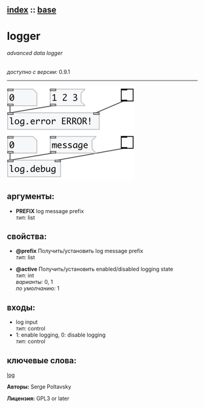 [index](index.html) :: [base](category_base.html)
---

# logger

###### advanced data logger

*доступно с версии:* 0.9.1

---




[![example](../examples/img/logger.jpg)](../examples/pd/logger.pd)



## аргументы:

* **PREFIX**
log message prefix<br>
_тип:_ list<br>





## свойства:

* **@prefix** 
Получить/установить log message prefix<br>
_тип:_ list<br>

* **@active** 
Получить/установить enabled/disabled logging state<br>
_тип:_ int<br>
_варианты:_ 0, 1<br>
_по умолчанию:_ 1<br>



## входы:

* log input<br>
_тип:_ control
* 1: enable logging, 0: disable logging<br>
_тип:_ control





## ключевые слова:

[log](keywords/log.html)






**Авторы:** Serge Poltavsky




**Лицензия:** GPL3 or later





